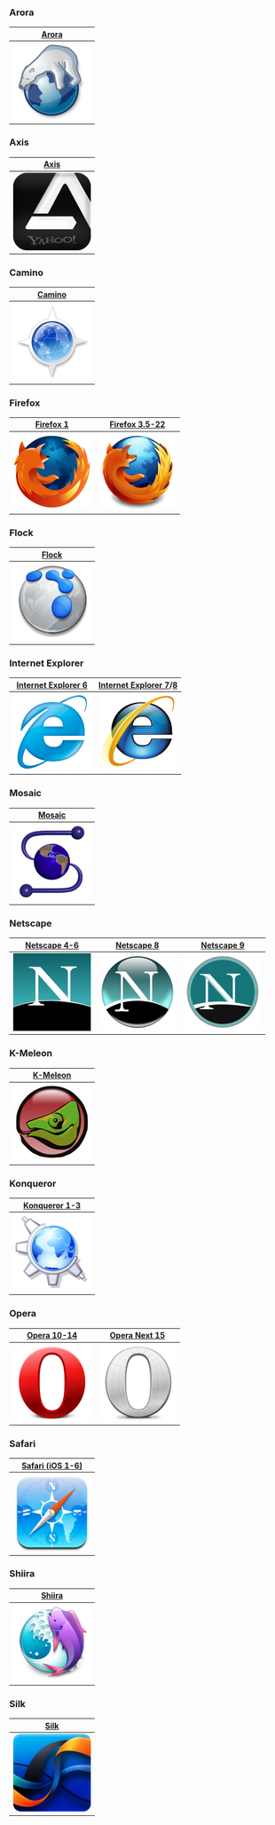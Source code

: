 ### Arora

| [Arora](http://code.google.com/p/arora/) |
|:---:|
| <a href="arora"><img width=140 src="arora/arora_256x256.png" alt="Arora browser logo"></a> |

### Axis

| [Axis](http://en.wikipedia.org/wiki/Yahoo!_Axis) |
|:---:|
| <a href="axis"><img width=140 src="axis/axis_256x256.png" alt="Yahoo! Axis browser logo"></a> |

### Camino

| [Camino](http://caminobrowser.org/) |
|:---:|
| <a href="camino"><img width=140 src="camino/camino_256x256.png" alt="Camino browser logo"></a> |

### Firefox

| [Firefox 1](http://www.mozilla.org/en-US/firefox/) | [Firefox 3.5-22](http://www.mozilla.org/en-US/firefox/) |
|:---:|:---:|
| <a href="firefox_1"><img width=140 src="firefox_1/firefox_1_256x256.png" alt="Firefox 1 browser logo"></a> | <a href="firefox_3.5-22"><img width=140 src="firefox_3.5-22/firefox_3.5-22_256x256.png" alt="Firefox 3.5-22 browser logo"></a> |

### Flock

| [Flock](http://en.wikipedia.org/wiki/Flock_%28web_browser%29) |
|:---:|
| <a href="flock"><img width=140 src="flock/flock_256x256.png" alt="Flock browser logo"></a> |

### Internet Explorer

| [Internet Explorer 6](http://www.microsoft.com/en-us/download/details.aspx?id=1) | [Internet Explorer 7](http://www.microsoft.com/en-us/download/internet-explorer-7-details.aspx)/[8](http://www.microsoft.com/en-us/download/internet-explorer-8-details.aspx) |
|:---:|:---:|
| <a href="internet-explorer_6"><img width=140 src="internet-explorer_6/internet-explorer_6_256x256.png" alt="Internet Explorer 6 browser logo"></a> | <a href="internet-explorer_7-8"><img width=140 src="internet-explorer_7-8/internet-explorer_7-8_256x256.png" alt="Internet Explorer 7 and 8 browser logo"></a> |

### Mosaic

| [Mosaic](http://en.wikipedia.org/wiki/Mosaic_%28web_browser%29) |
|:---:|
| <a href="mosaic"><img width=140 src="mosaic/mosaic_256x256.png" alt="Mosaic browser logo"></a> |

### Netscape

| [Netscape 4-6](http://en.wikipedia.org/wiki/Netscape_%28web_browser%29) | [Netscape 8](http://en.wikipedia.org/wiki/Netscape_Browser) | [Netscape 9](http://en.wikipedia.org/wiki/Netscape_Navigator_9) |
|:---:|:---:|:---:|
| <a href="netscape_4-6"><img width=140 src="netscape_4-6/netscape_4-6_256x256.png" alt="Netscape 4-6 browser logo"></a> | <a href="netscape_8"><img width=140 src="netscape_8/netscape_8_256x256.png" alt="Netscape 8 browser logo"></a> | <a href="netscape_9"><img width=140 src="netscape_9/netscape_9_256x256.png" alt="Netscape 9 browser logo"></a> |

### K-Meleon

| [K-Meleon](http://kmeleon.sourceforge.net/) |
|:---:|
| <a href="k-meleon"><img width=140 src="k-meleon/k-meleon_256x256.png" alt="K-Meleon browser logo"></a> |

### Konqueror

| [Konqueror 1-3](http://www.konqueror.org/) |
|:---:|
| <a href="konqueror_1-3"><img width=140 src="konqueror_1-3/konqueror_1-3_256x256.png" alt="Konqueror 1-14 browser logo"></a> |

### Opera

| [Opera 10-14](http://www.opera.com/) | [Opera Next 15](http://www.opera.com/next/) |
|:---:|:---:|
| <a href="opera_10-14"><img width=140 src="opera_10-14/opera_10-14_256x256.png" alt="Opera 10-14 browser logo"></a> | <a href="opera-next_15"><img width=140 src="opera-next_15/opera-next_15_256x256.png" alt="Opera Next 15 browser logo"></a> |

### Safari

| [Safari (iOS 1-6)](http://www.apple.com/safari/) |
|:---:|
| <a href="safari-ios_1-6"><img width=140 src="safari-ios_1-6/safari-ios_1-6_256x256.png" alt="Safari for iOS 1-6 browser logo"></a> |

### Shiira

| [Shiira](http://en.wikipedia.org/wiki/Shiira) |
|:---:|
| <a href="shiira"><img width=140 src="shiira/shiira_256x256.png" alt="Shiira browser logo"></a> |

### Silk

| [Silk](http://www.amazon.com/silk) |
|:---:|
| <a href="silk"><img width=140 src="silk/silk_256x256.png" alt="Old Silk browser logo"></a> |
